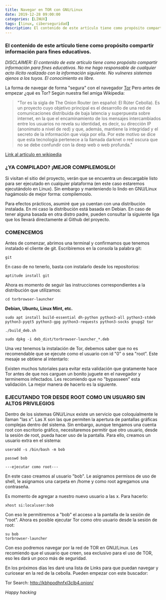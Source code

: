 ```yaml
---
title: Navegar en TOR con GNU/Linux
date: 2019-12-28 09:00:00 
categories: [LINUX]
tags: [linux, ciberseguridad]
description: El contenido de este artículo tiene como propósito compartir información para fines educativos.
---
```


### El contenido de este artículo tiene como propósito compartir información para fines educativos.

_DISCLAIMER: El contenido de este artículo tiene como propósito compartir información para fines educativos. No me hago responsable de cualquier acto ilícito realizado con la información siguiente. No vulneres sistemas ajenos a los tuyos. El conocimiento es libre._


La forma de navegar de forma "segura" con el navegador [Tor](https://www.torproject.org/download/) Pero antes de empezar ¿qué es Tor? Según nuestra fiel amiga Wikipedia:

>"Tor es la sigla de The Onion Router (en español: El Rúter Cebolla). Es un proyecto cuyo objetivo principal es el desarrollo de una red de comunicaciones distribuida de baja latencia y superpuesta sobre internet, en la que el encaminamiento de los mensajes intercambiados entre los usuarios no revela su identidad, es decir, su dirección IP (anonimato a nivel de red) y que, además, mantiene la integridad y el secreto de la información que viaja por ella. Por este motivo se dice que esta tecnología pertenece a la llamada darknet o red oscura que no se debe confundir con la deep web o web profunda."

[Link al artículo en wikipedia](https://es.wikipedia.org/wiki/Tor_(red_de_anonimato))  


### ¿YA COMPILADO? ¡MEJOR COMPILEMOSLO!

Si visitan el sitio del proyecto, verán que se encuentra un descargable listo para ser ejecutado en cualquier plataforma (en este caso estaremos ejecutándolo en Linux). Sin embargo y manteniendo lo lindo en GNU/Linux hagámoslo de mejor forma: compilemoslo.

Para efectos prácticos, asumiré que ya cuentan con una distribución instalada. En mi caso la distribución está basada en Debian. En caso de tener alguna basada en otra distro padre, pueden consultar la siguiente liga que los llevará directamente al Github del proyecto.


### COMENCEMOS

Antes de comenzar, abrimos una terminal y confirmamos que tenemos instalado el cliente de git. Escribiremos en la consola la palabra git:

    git

En caso de no tenerlo, basta con instalarlo desde los repositorios:

    aptitude install git

Ahora es momento de seguir las instrucciones correspondientes a la distribución que utilizamos:

    cd torbrowser-launcher

**Debian, Ubuntu, Linux Mint, etc.**

    sudo apt install build-essential dh-python python3-all python3-stdeb python3-pyqt5 python3-gpg python3-requests python3-socks gnupg2 tor

    ./build_deb.sh

    sudo dpkg -i deb_dist/torbrowser-launcher_*.deb

Una vez tenemos la instalación de Tor, debemos saber que no es recomendable que se ejecute como el usuario con id "0" o sea "root". Este mesaje se obtiene al intentarlo:



Existen muchos tutoriales para evitar esta validación que gratamente hace Tor antes de que nos carguen un bonito juguete en el navegador y terminemos infectados. Les recomiendo que no "bypasseen" esta validación. La mejor manera de hacerlo es la siguiente.

### EJECUTANDO TOR DESDE ROOT COMO UN USUARIO SIN ALTOS PRIVILEGIOS

Dentro de los sistemas GNU/Linux existe un servicio que coloquialmente le llaman "las x". Las X son las que permiten la apertura de pantallas gráficas complejas dentro del sistema. Sin embargo, aunque tengamos una cuenta root con escritorio gráfico, necesitaremos permitir que otro usuario, desde la sesión de root, pueda hacer uso de la pantalla. Para ello, creamos un usuario extra en el sistema:

    useradd -s /bin/bash -m bob

    passwd bob       

    ---ejecutar como root---

En este caso creamos al usuario "bob".  Le asignamos permisos de uso de shell, le asignamos una carpeta en /home y como root agregamos una contraseña.

Es momento de agregar a nuestro nuevo usuario a las x. Para hacerlo:

    xhost si:localuser:bob

Con eso le permitiremos a "bob" el acceso a la pantalla de la sesión de "root". Ahora es posible ejecutar Tor como otro usuario desde la sesión de root:

    su bob
    torbrowser-launcher


Con eso podremos navegar por la red de TOR en GNU/Linux. Les recomiendo que el usuario que creen, sea exclusivo para el uso de TOR, eso les dará un poco más de seguridad.

En los próximos días les daré una lista de Links para que puedan navegar y curiosear en la red de la cebolla. Pueden empezar con este buscador:

Tor Search: http://kbhpodhnfxl3clb4.onion/

_Happy hacking_
